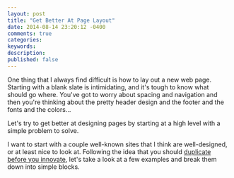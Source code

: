 ```yaml
---
layout: post
title: "Get Better At Page Layout"
date: 2014-08-14 23:20:12 -0400
comments: true
categories:
keywords:
description:
published: false
---
```


One thing that I always find difficult is how to lay out a new web page. Starting with a blank slate is intimidating, and it's tough to know what should go where. You've got to worry about spacing and navigation and then you're thinking about the pretty header design and the footer and the fonts and the colors...

Let's try to get better at designing pages by starting at a high level with a simple problem to solve.

I want to start with a couple well-known sites that I think are well-designed, or at least nice to look at. Following the idea that you should [duplicate before you innovate](/improve-your-design-skills), let's take a look at a few examples and break them down into simple blocks.
